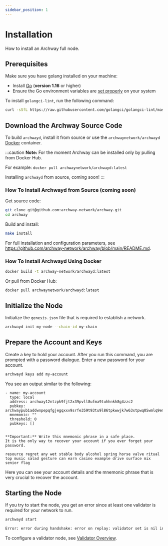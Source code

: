 ```yaml
---
sidebar_position: 1
---
```


# Installation

How to install an Archway full node.

## Prerequisites

Make sure you have golang installed on your machine:

- Install [Go](https://golang.org/doc/install) (**version 1.16** or higher)
- Ensure the Go environment variables are [set properly](https://golang.org/doc/gopath_code#GOPATH) on your system


<!-- Let's first cleanup our network in case you have setup an `archway` node before.

```bash
rm -rf ~/.archway
```

**Note**: This command will remove all data and configs you already set.
 -->

To install `golangci-lint`, run the following command:

```bash
curl -sSfL https://raw.githubusercontent.com/golangci/golangci-lint/master/install.sh | sh -s -- -b $(go env GOPATH)/bin v1.42.1
```


## Download the Archway Source Code

To build `archwayd`, install it from source or use the `archwaynetwork/archwayd` [Docker](https://www.docker.com/ "Docker Homepage") container.

:::caution
**Note:** For the moment Archway can be installed only by pulling from Docker Hub.

For example: `docker pull archwaynetwork/archwayd:latest`

Installing `archwayd` from source, coming soon!
:::

### How To Install Archwayd from Source (coming soon)

Get source code:

```bash
git clone git@github.com:archway-network/archway.git
cd archway
```

Build and install:

```bash
make install
```

For full installation and configuration parameters, see https://github.com/archway-network/archway/blob/main/README.md.

### How To Install Archwayd Using Docker

```bash
docker build -t archway-network/archwayd:latest
```

Or pull from Docker Hub:

```
docker pull archwaynetwork/archwayd:latest
```

## Initialize the Node

Initialize the `genesis.json` file that is required to establish a network.

```bash
archwayd init my-node --chain-id my-chain
```

## Prepare the Account and Keys

Create a key to hold your account. After you run this command, you are prompted with a password dialogue. Enter a new password for your account.

```bash
archwayd keys add my-account
```

You see an output similar to the following:

```
- name: my-account
  type: local
  address: archway12ntzpk9fjt2x39pvll8ufma9tuhhnkh8g4zzc2
  pubkey: archwaypub1addwnpepqfgjegqxxv9srfe359t93tu9l86tpkwwjk7w63xtpwq05wmlq9emjmxfmmv
  mnemonic: ""
  threshold: 0
  pubkeys: []


**Important:** Write this mnemonic phrase in a safe place.
It is the only way to recover your account if you ever forget your password.

resource regret any wet stable body alcohol spring horse valve ritual top music salad gesture can earn casino example drive surface mix senior flag
```

Here you can see your account details and the mnemonic phrase that is very crucial to recover the account.

## Starting the Node

If you try to start the node, you get an error since at least one validator is required for your network to run.

```bash
archwayd start

Error: error during handshake: error on replay: validator set is nil in genesis and still empty after InitChain
```

To configure a validator node, see [Validator Overview](../validator/overview.md).